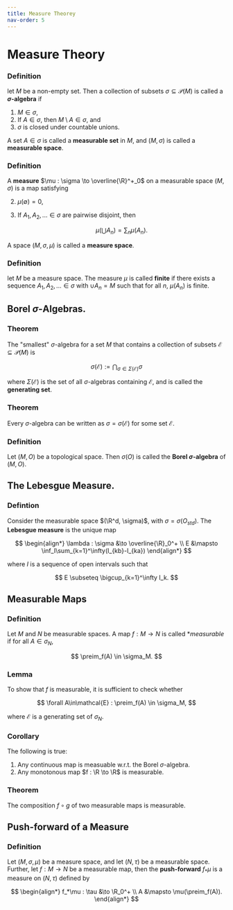 ```yaml
---
title: Measure Theorey
nav-order: 5
---
```


$$
\newcommand{\R}{\mathbb{R}}
\newcommand{\C}{\mathbb{C}}
\newcommand{\N}{\mathbb{N}}
\newcommand{\H}{\mathcal{H}}
\newcommand{\inner}[1]{\langle#1\rangle}
\newcommand{\norm}[1]{\lVert#1\rVert}
\newcommand{\abs}[1]{\lvert#1\rvert}
\newcommand{\Tr}[1]{\text{Tr}#1}
\renewcommand{\diff}[1]{\mathop{}\!\mathrm{d}#1}
\newcommand{\spann}{\text{span}\,}
\newcommand{\slim}{\text{s-lim}}
\newcommand{\wlim}{\text{w-lim}}
\newcommand{\preim}{\text{preim}}
\newcommand{\cconj}[1]{\overline{#1}}
$$

# Measure Theory

### Definition
let $M$ be a non-empty set. Then a collection of subsets $\sigma \subseteq 
\mathcal{P}(M)$ is called a **$\sigma$-algebra** if

1. $M \in \sigma$,
2. If $A \in \sigma$, then $M \setminus A \in \sigma$, and
3. $\sigma$ is closed under countable unions.

A set $A\in\sigma$ is called a **measurable set** in $M$, and 
$(M,\sigma)$ is called a **measurable space**.

### Definition
A **measure** $\mu : \sigma \to \overline{\R}^+_0$ on a measurable space
$(M,\sigma)$ is a map satisfying

2. $\mu(\emptyset) = 0$,
1. If $A_1,A_2,...\in\sigma$ are pairwise disjoint, then 

   $$ \mu\left(\bigcup A_n\right) = \sum_n \mu(A_n).  $$      

A space $(M,\sigma,\mu)$ is called a **measure space**.

### Definition
let $M$ be a measure space. The measure $\mu$ is called **finite** if 
there exists a sequence $A_1,A_2,...\in \sigma$ with $\cup A_n = M$ such that 
for all $n$, $\mu(A_n)$ is finite.

## Borel $\sigma$-Algebras.

### Theorem
The "smallest" $\sigma$-algebra for a set $M$ that contains a collection of 
subsets $\mathcal{E} \subseteq \mathcal{P}(M)$ is

$$ \sigma(\mathcal{E}) := \bigcap_{\sigma \in \Sigma(\mathcal{E})} \sigma $$

where $\Sigma(\mathcal{E})$ is the set of all $\sigma$-algebras containing 
$\mathcal{E}$, and is called the **generating set**.

### Theorem
Every $\sigma$-algebra can be written as $\sigma = \sigma(\mathcal{E})$ for
some set $\mathcal{E}$.

### Definition
Let $(M,O)$ be a topological space. Then $\sigma(O)$ is called the **Borel 
$\sigma$-algebra** of $(M,O)$.

## The Lebesgue Measure.

### Defintion
Consider the measurable space $(\R^d, \sigma)$, with $\sigma = 
\sigma(O_{std})$. The **Lebesgue measure** is the unique map

$$
\begin{align*}
\lambda : \sigma &\to \overline{\R}_0^+ \\
          E &\mapsto \inf_I\sum_{k=1}^\infty(I_{kb}-I_{ka})
\end{align*}
$$

where $I$ is a sequence of open intervals such that

$$ E \subseteq \bigcup_{k=1}^\infty I_k.  $$

## Measurable Maps

### Definition
Let $M$ and $N$ be measurable spaces. A map $f : M \to N$ is called
**measurable* if for all $A\in\sigma_N$,

$$ \preim_f(A) \in \sigma_M.  $$

### Lemma
To show that $f$ is measurable, it is sufficient to check whether

$$ \forall A\in\mathcal{E} : \preim_f(A) \in \sigma_M, $$

where $\mathcal{E}$ is a generating set of $\sigma_N$.

### Corollary
The following is true:

1. Any continuous map is measuable w.r.t. the Borel $\sigma$-algebra.
2. Any monotonous map $f : \R \to \R$ is measurable.

### Theorem
The composition $f \circ g$ of two measurable maps is measurable.

## Push-forward of a Measure

### Definition
Let $(M,\sigma,\mu)$ be a measure space, and let $(N,\tau)$ be a measurable
space. Further, let $f : M \to N$ be a measurable map, then the **push-forward** 
$f_*\mu$ is a measure on $(N,\tau)$ defined by

$$
\begin{align*}
f_*\mu : \tau &\to \R_0^+ \\
A &\mapsto \mu(\preim_f(A)).
\end{align*}
$$

